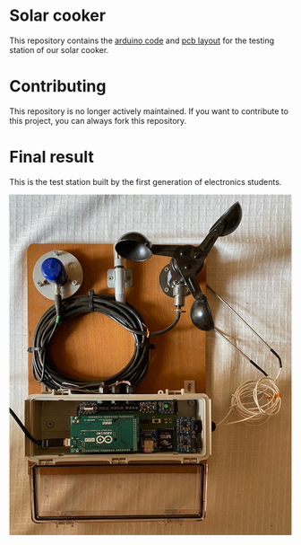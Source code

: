 # Solar cooker

This repository contains the [arduino code](arduino) and [pcb layout](kicad) for the testing station of our solar cooker.

# Contributing

This repository is no longer actively maintained. If you want to contribute to this project, you can always fork this repository.

# Final result

This is the test station built by the first generation of electronics students.

<img src="/images/testing_station.png">
